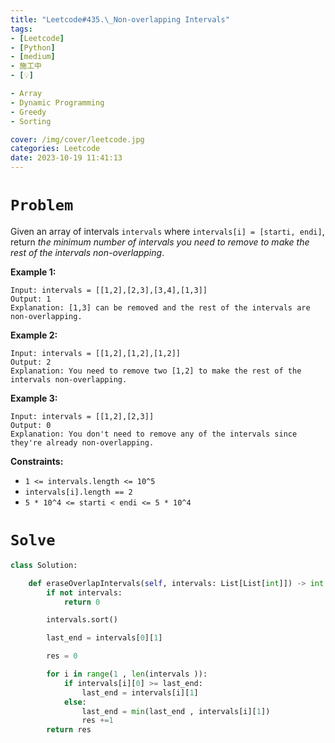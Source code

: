 ```yaml
---
title: "Leetcode#435.\_Non-overlapping Intervals"
tags:
- [Leetcode]
- [Python]
- [medium]
- 施工中
- [💡]

- Array
- Dynamic Programming
- Greedy
- Sorting

cover: /img/cover/leetcode.jpg
categories: Leetcode
date: 2023-10-19 11:41:13
---
```


# `Problem`

Given an array of intervals `intervals` where `intervals[i] = [starti, endi]`, return *the minimum number of intervals you need to remove to make the rest of the intervals non-overlapping*.

**Example 1:**

```
Input: intervals = [[1,2],[2,3],[3,4],[1,3]]
Output: 1
Explanation: [1,3] can be removed and the rest of the intervals are non-overlapping.

```

**Example 2:**

```
Input: intervals = [[1,2],[1,2],[1,2]]
Output: 2
Explanation: You need to remove two [1,2] to make the rest of the intervals non-overlapping.

```

**Example 3:**

```
Input: intervals = [[1,2],[2,3]]
Output: 0
Explanation: You don't need to remove any of the intervals since they're already non-overlapping.

```

**Constraints:**

- `1 <= intervals.length <= 10^5`
- `intervals[i].length == 2`
- `5 * 10^4 <= starti < endi <= 5 * 10^4`

# `Solve`

```python
class Solution:

    def eraseOverlapIntervals(self, intervals: List[List[int]]) -> int:
        if not intervals:
            return 0

        intervals.sort()

        last_end = intervals[0][1]

        res = 0

        for i in range(1 , len(intervals )):
            if intervals[i][0] >= last_end:
                last_end = intervals[i][1]
            else:
                last_end = min(last_end , intervals[i][1])
                res +=1
        return res
```